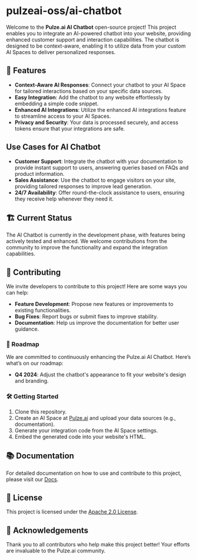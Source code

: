 # pulzeai-oss/ai-chatbot

Welcome to the **Pulze.ai AI Chatbot** open-source project! This project enables you to integrate an AI-powered chatbot into your website, providing enhanced customer support and interaction capabilities. The chatbot is designed to be context-aware, enabling it to utilize data from your custom AI Spaces to deliver personalized responses.

## 🚀 Features

- **Context-Aware AI Responses**: Connect your chatbot to your AI Space for tailored interactions based on your specific data sources.
- **Easy Integration**: Add the chatbot to any website effortlessly by embedding a simple code snippet.
- **Enhanced AI Integrations**: Utilize the enhanced AI integrations feature to streamline access to your AI Spaces.
- **Privacy and Security**: Your data is processed securely, and access tokens ensure that your integrations are safe.

## Use Cases for AI Chatbot

- **Customer Support**: Integrate the chatbot with your documentation to provide instant support to users, answering queries based on FAQs and product information.
- **Sales Assistance**: Use the chatbot to engage visitors on your site, providing tailored responses to improve lead generation.
- **24/7 Availability**: Offer round-the-clock assistance to users, ensuring they receive help whenever they need it.

## 🏗️ Current Status

The AI Chatbot is currently in the development phase, with features being actively tested and enhanced. We welcome contributions from the community to improve the functionality and expand the integration capabilities.

## 🤝 Contributing

We invite developers to contribute to this project! Here are some ways you can help:

- **Feature Development**: Propose new features or improvements to existing functionalities.
- **Bug Fixes**: Report bugs or submit fixes to improve stability.
- **Documentation**: Help us improve the documentation for better user guidance.

### 🌟 Roadmap

We are committed to continuously enhancing the Pulze.ai AI Chatbot. Here’s what’s on our roadmap:

- **Q4 2024**: Adjust the chatbot's appearance to fit your website's design and branding.

### 🛠️ Getting Started

1. Clone this repository.
2. Create an AI Space at [Pulze.ai](https://www.pulze.ai) and upload your data sources (e.g., documentation).
3. Generate your integration code from the AI Space settings.
4. Embed the generated code into your website's HTML.

## 📚 Documentation

For detailed documentation on how to use and contribute to this project, please visit our [Docs](https://docs.pulze.ai/community/ai-chatbot).

## 📝 License

This project is licensed under the [Apache 2.0 License](LICENSE).

## 🙏 Acknowledgements

Thank you to all contributors who help make this project better! Your efforts are invaluable to the Pulze.ai community.
